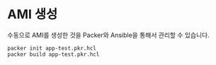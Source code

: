 # AMI 생성

수동으로 AMI를 생성한 것을 Packer와 Ansible을 통해서 관리할 수 있습니다.

```
packer init app-test.pkr.hcl
packer build app-test.pkr.hcl
```
